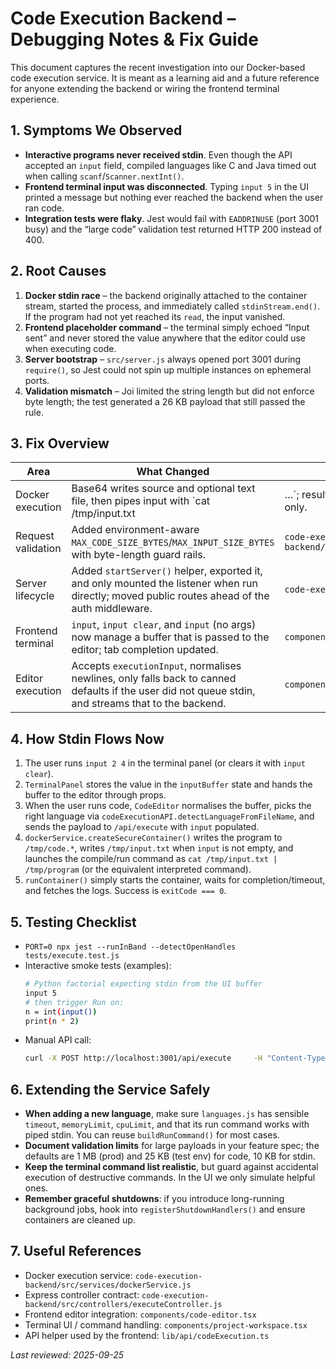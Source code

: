 # Code Execution Backend – Debugging Notes & Fix Guide

This document captures the recent investigation into our Docker-based code execution service. It is meant as a learning aid and a future reference for anyone extending the backend or wiring the frontend terminal experience.

## 1. Symptoms We Observed
- **Interactive programs never received stdin**. Even though the API accepted an `input` field, compiled languages like C and Java timed out when calling `scanf`/`Scanner.nextInt()`.
- **Frontend terminal input was disconnected**. Typing `input 5` in the UI printed a message but nothing ever reached the backend when the user ran code.
- **Integration tests were flaky**. Jest would fail with `EADDRINUSE` (port 3001 busy) and the “large code” validation test returned HTTP 200 instead of 400.

## 2. Root Causes
1. **Docker stdin race** – the backend originally attached to the container stream, started the process, and immediately called `stdinStream.end()`. If the program had not yet reached its `read`, the input vanished.
2. **Frontend placeholder command** – the terminal simply echoed “Input sent” and never stored the value anywhere that the editor could use when executing code.
3. **Server bootstrap** – `src/server.js` always opened port 3001 during `require()`, so Jest could not spin up multiple instances on ephemeral ports.
4. **Validation mismatch** – Joi limited the string length but did not enforce byte length; the test generated a 26 KB payload that still passed the rule.

## 3. Fix Overview
| Area | What Changed | Files |
|------|--------------|-------|
| Docker execution | Base64 writes source and optional text file, then pipes input with `cat /tmp/input.txt | …`; result success is now based on exit code only. | `code-execution-backend/src/services/dockerService.js` |
| Request validation | Added environment-aware `MAX_CODE_SIZE_BYTES`/`MAX_INPUT_SIZE_BYTES` with byte-length guard rails. | `code-execution-backend/src/controllers/executeController.js` |
| Server lifecycle | Added `startServer()` helper, exported it, and only mounted the listener when run directly; moved public routes ahead of the auth middleware. | `code-execution-backend/src/server.js` |
| Frontend terminal | `input`, `input clear`, and `input` (no args) now manage a buffer that is passed to the editor; tab completion updated. | `components/project-workspace.tsx` |
| Editor execution | Accepts `executionInput`, normalises newlines, only falls back to canned defaults if the user did not queue stdin, and streams that to the backend. | `components/code-editor.tsx` |

## 4. How Stdin Flows Now
1. The user runs `input 2
4` in the terminal panel (or clears it with `input clear`).
2. `TerminalPanel` stores the value in the `inputBuffer` state and hands the buffer to the editor through props.
3. When the user runs code, `CodeEditor` normalises the buffer, picks the right language via `codeExecutionAPI.detectLanguageFromFileName`, and sends the payload to `/api/execute` with `input` populated.
4. `dockerService.createSecureContainer()` writes the program to `/tmp/code.*`, writes `/tmp/input.txt` when `input` is not empty, and launches the compile/run command as `cat /tmp/input.txt | /tmp/program` (or the equivalent interpreted command).
5. `runContainer()` simply starts the container, waits for completion/timeout, and fetches the logs. Success is `exitCode === 0`.

## 5. Testing Checklist
- `PORT=0 npx jest --runInBand --detectOpenHandles tests/execute.test.js`
- Interactive smoke tests (examples):
  ```bash
  # Python factorial expecting stdin from the UI buffer
  input 5
  # then trigger Run on:
  n = int(input())
  print(n * 2)
  ```
- Manual API call:
  ```bash
  curl -X POST http://localhost:3001/api/execute     -H "Content-Type: application/json"     -H "X-API-Key: test123"     -d '{"language":"python","code":"print(input())","input":"hello"}'
  ```

## 6. Extending the Service Safely
- **When adding a new language**, make sure `languages.js` has sensible `timeout`, `memoryLimit`, `cpuLimit`, and that its run command works with piped stdin. You can reuse `buildRunCommand()` for most cases.
- **Document validation limits** for large payloads in your feature spec; the defaults are 1 MB (prod) and 25 KB (test env) for code, 10 KB for stdin.
- **Keep the terminal command list realistic**, but guard against accidental execution of destructive commands. In the UI we only simulate helpful ones.
- **Remember graceful shutdowns**: if you introduce long-running background jobs, hook into `registerShutdownHandlers()` and ensure containers are cleaned up.

## 7. Useful References
- Docker execution service: `code-execution-backend/src/services/dockerService.js`
- Express controller contract: `code-execution-backend/src/controllers/executeController.js`
- Frontend editor integration: `components/code-editor.tsx`
- Terminal UI / command handling: `components/project-workspace.tsx`
- API helper used by the frontend: `lib/api/codeExecution.ts`

_Last reviewed: 2025-09-25_
